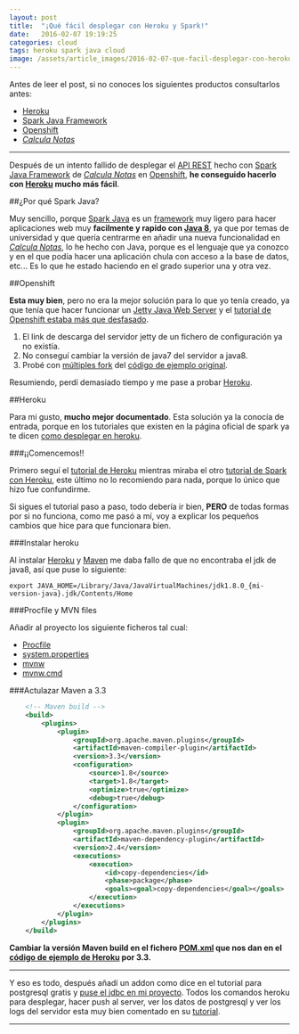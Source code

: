 ```yaml
---
layout: post
title:  "¡Qué fácil desplegar con Heroku y Spark!"
date:   2016-02-07 19:19:25
categories: cloud
tags: heroku spark java cloud
image: /assets/article_images/2016-02-07-que-facil-desplegar-con-heroku-spark/heroku-inc.jpg
---
```


Antes de leer el post, si no conoces los siguientes productos consultarlos antes:

- [Heroku][7]
- [Spark Java Framework][6]
- [Openshift][2]
- *[Calcula Notas][4]*

----------------

Después de un intento fallido de desplegar el [API REST][5] hecho con [Spark Java Framework][6] de *[Calcula Notas][4]* en [Openshift][2], **he conseguido hacerlo con [Heroku][7] mucho más fácil**.

##¿Por qué Spark Java?

Muy sencillo, porque [Spark Java][6] es un [framework][8] muy ligero para hacer aplicaciones web muy **facilmente y rapido con [Java 8][10]**, ya que por temas de universidad y que quería centrarme en añadir una nueva funcionalidad en *[Calcula Notas][4]*, lo he hecho con Java, porque es el lenguaje que ya conozco y en el que podía hacer una aplicación chula con acceso a la base de datos, etc... Es lo que he estado haciendo en el grado superior una y otra vez.

##Openshift

**Esta muy bien**, pero no era la mejor solución para lo que yo tenía creado, ya que tenía que hacer funcionar un [Jetty Java Web Server][9] y el [tutorial de Openshift estaba más que desfasado][3]. 

1. El link de descarga del servidor jetty de un fichero de configuración ya no existía.
2. No conseguí cambiar la versión de java7 del servidor a java8.
3. Probé con [múltiples fork][13] del [código de ejemplo original][12].

Resumiendo, perdí demasiado tiempo y me pase a probar [Heroku][7].

##Heroku

Para mi gusto, **mucho mejor documentado**. Esta solución ya la conocía de entrada, porque en los tutoriales que existen en la página oficial de spark ya te dicen [como desplegar en heroku][14].

###¡¡Comencemos!!

Primero seguí el [tutorial de Heroku][15] mientras miraba el otro [tutorial de Spark con Heroku][14], este último no lo recomiendo para nada, porque lo único que hizo fue confundirme.

Si sigues el tutorial paso a paso, todo debería ir bien, **PERO** de todas formas por si no funciona, como me pasó a mí, voy a explicar los pequeños cambios que hice para que funcionara bien.

###Instalar heroku

Al instalar [Heroku][7] y [Maven][16] me daba fallo de que no encontraba el jdk de java8, así que puse lo siguiente:


	export JAVA_HOME=/Library/Java/JavaVirtualMachines/jdk1.8.0_{mi-version-java}.jdk/Contents/Home

###Procfile y MVN files

Añadir al proyecto los siguiente ficheros tal cual:

- [Procfile][17]
- [system.properties][20]
- [mvnw][18]
- [mvnw.cmd][19]

###Actulazar Maven a 3.3

```xml
	<!-- Maven build -->
	<build>
        <plugins>
            <plugin>
                <groupId>org.apache.maven.plugins</groupId>
                <artifactId>maven-compiler-plugin</artifactId>
                <version>3.3</version>
                <configuration>
                    <source>1.8</source>
                    <target>1.8</target>
                    <optimize>true</optimize>
                    <debug>true</debug>
                </configuration>
            </plugin>
            <plugin>
                <groupId>org.apache.maven.plugins</groupId>
                <artifactId>maven-dependency-plugin</artifactId>
                <version>2.4</version>
                <executions>
                    <execution>
                        <id>copy-dependencies</id>
                        <phase>package</phase>
                        <goals><goal>copy-dependencies</goal></goals>
                    </execution>
                </executions>
            </plugin>
        </plugins>
    </build>
```

**Cambiar la versión Maven build en el fichero [POM.xml][21] que nos dan en el [código de ejemplo de Heroku][23] por 3.3.**

----------------

Y eso es todo, después añadí un addon como dice en el tutorial para postgresql gratis y [puse el jdbc en mi proyecto][22].
Todos los comandos heroku para desplegar, hacer push al server, ver los datos de postgresql y ver los logs del servidor esta muy bien comentado en su [tutorial][14].

----------------

[1]: http://www.kinisoftware.com/spark-java-framework-y-heroku-la-pareja-perfecta/
[2]: https://www.openshift.com/?sc_cid=70160000000UJArAAO&gclid=CNqIxb2R5soCFVIYGwod6BgFkg
[3]: https://blog.openshift.com/jetty-on-openshift-lightweight-java-web-serving-for-the-cloud/
[4]: http://tonilopezmr.com/calculanotas
[5]: https://es.wikipedia.org/wiki/Representational_State_Transfer
[6]: http://sparkjava.com/
[7]: https://heroku.com/
[8]: https://es.wikipedia.org/wiki/Framework
[9]: http://www.eclipse.org/jetty/
[10]: https://www.java.com/es/download/faq/java8.
[11]: https://github.com/pkolmykov/jetty-openshift-java8
[12]: https://github.com/openshift-quickstart/jetty-openshift-quickstart
[13]: https://github.com/openshift-quickstart/jetty-openshift-quickstart/network
[14]: https://sparktutorials.github.io/2015/08/24/spark-heroku.html
[15]: https://devcenter.heroku.com/articles/getting-started-with-java#introduction
[16]: https://maven.apache.org/
[17]: https://github.com/heroku/java-getting-started/blob/master/Procfile
[18]: https://github.com/heroku/java-getting-started/blob/master/mvnw
[19]: https://github.com/heroku/java-getting-started/blob/master/mvnw.cmd
[20]: https://github.com/heroku/java-getting-started/blob/master/system.properties
[21]: https://github.com/heroku/java-getting-started/blob/master/pom.xml
[22]: https://devcenter.heroku.com/articles/heroku-postgresql#connecting-in-java
[23]: https://github.com/heroku/java-getting-started/